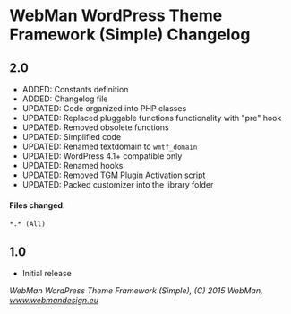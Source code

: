 # WebMan WordPress Theme Framework (Simple) Changelog

## 2.0

* ADDED: Constants definition
* ADDED: Changelog file
* UPDATED: Code organized into PHP classes
* UPDATED: Replaced pluggable functions functionality with "pre" hook
* UPDATED: Removed obsolete functions
* UPDATED: Simplified code
* UPDATED: Renamed textdomain to `wmtf_domain`
* UPDATED: WordPress 4.1+ compatible only
* UPDATED: Renamed hooks
* UPDATED: Removed TGM Plugin Activation script
* UPDATED: Packed customizer into the library folder

#### Files changed:

	*.* (All)


## 1.0

* Initial release


*WebMan WordPress Theme Framework (Simple), (C) 2015 WebMan, www.webmandesign.eu*